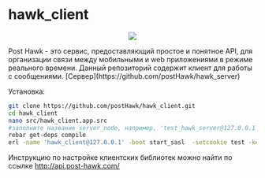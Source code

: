 # hawk_client
<p align="center">
<img src="http://res.cloudinary.com/post-hawk/image/upload/v1461237300/%D0%BF%D1%80%D0%BE%D1%86%D0%B5%D1%81%D1%81_%D0%BE%D0%B1%D0%BC%D0%B5%D0%BD%D0%B0_nmytju.png"/>
</p>
Post Hawk - это сервис, предоставляющий простое и понятное API, для организации связи между мобильными и web приложениями в режиме реального времени.
Данный репозиторий содержит клиент для работы с сообщениями. [Сервер](https://github.com/postHawk/hawk_server)

Установка: 
```bash
git clone https://github.com/postHawk/hawk_client.git
cd hawk_client
nano src/hawk_client.app.src
#заполните название server_node, например, 'test_hawk_server@127.0.0.1' и сохраните файл
rebar get-deps compile
erl -name 'hawk_client@127.0.0.1' -boot start_sasl  -setcookie test -kernel inet_dist_listen_min 9000  inet_dist_listen_max 9005
```

Инструкцию по настройке клиентских библиотек можно найти по ссылке http://api.post-hawk.com/
